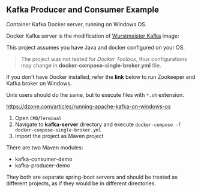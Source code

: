 ## **Kafka Producer and Consumer Example**

Container Kafka Docker server, running on Windows OS. 

Docker Kafka server is the modification of [Wurstmeister Kafka](https://hub.docker.com/r/wurstmeister/kafka/) image: 


This project assumes you have Java and docker configured on your OS.

>The project was not tested for _Docker Toolbox_, thus configurations may change in **docker-compose-single-broker.yml** file.

If you don't have Docker installed, refer the **link** below to run Zookeeper and Kafka broker on Windows.

Unix users should do the same, but to execute files with `*.sh` extension.

https://dzone.com/articles/running-apache-kafka-on-windows-os



1. Open `CMD`/`Terminal`
2. Navigate to **kafka-server** directory and execute `docker-compose -f docker-compose-single-broker.yml`
3. Import the project as Maven project


There are two Maven modules:
 * kafka-consumer-demo 
 * kafka-producer-demo
 
 They both are separate spring-boot servers and should be treated as different projects, as if they would be in different directories.